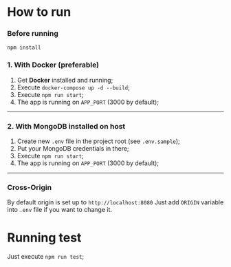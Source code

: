 # How to run

### Before running

`npm install`

### 1. With Docker (preferable)

1. Get **Docker** installed and running;
2. Execute `docker-compose up -d --build`;
3. Execute `npm run start`;
4. The app is running on `APP_PORT` (3000 by default);

------

### 2. With MongoDB installed on host

1. Create new `.env` file in the project root (see `.env.sample`);
2. Put your MongoDB credentials in there;
3. Execute `npm run start`;
4. The app is running on `APP_PORT` (3000 by default);

-----

### Cross-Origin

By default origin is set up to `http://localhost:8080`
Just add `ORIGIN` variable into `.env` file if you want to change it.

# Running test

Just execute `npm run test`;
